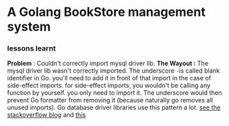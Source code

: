 # A Golang BookStore management system


### lessons learnt
**Problem** : Couldn't correctly import mysql driver lib.
**The Wayout :**
The mysql driver lib wasn't correctly imported. The underscore `-`is called blank identifier in Go.
you'll need to add it in front of that import in the case of side-effect imports. for side-effect imports, you wouldn't be calling any function by yourself. you only need to import it. The underscore  would then prevent Go formatter from removing it (because naturally go removes all unused imports). Go database driver libraries use this pattern a lot.
 [see the stackoverflow blog](https://stackoverflow.com/questions/21220077/what-does-an-underscore-in-front-of-an-import-statement-mean#:~:text=Underscore%20is%20a%20special%20character,compiler%20will%20simply%20ignore%20it.)
and [this](https://v1.gorm.io/docs/connecting_to_the_database.html#MySQL)